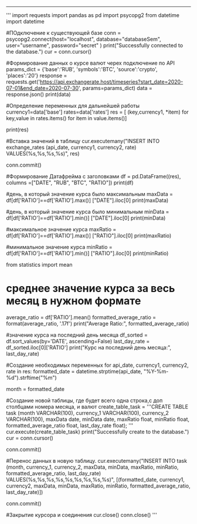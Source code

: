 ***
'''
import requests
import pandas as pd
import psycopg2
from datetime import datetime

#ПОдключение к существующей базе
conn = psycopg2.connect(host="localhost",
                        database="databaseSem",
                        user="username",
                        password="secret"
)
print("Successfully connected to the database.")
cur = conn.cursor()

#Формирование данных о курсе валют черех подключение по API
params_dict = {'base':'RUB', 'symbols':'BTC', 'source':'crypto', 'places':'20'}
response = requests.get('https://api.exchangerate.host/timeseries?start_date=2020-07-01&end_date=2020-07-30',
params=params_dict)
data = response.json()
print(data)

#Определение переменных для дальнейшей работы
currency1=data['base']
rates=data['rates']
res = [ (key,currency1, *item) for key,value in rates.items()
                                   for item in value.items()]

print(res)

#Вставка значений в таблицу
cur.executemany("INSERT INTO exchange_rates (api_date, currency1, currency2, rate) VALUES(%s,%s,%s,%s)", res)

conn.commit()

#Формирование Датафрейма с заголовками
df = pd.DataFrame((res), columns =["DATE", "RUB", "BTC", "RATIO"]) 
print(df)

#день, в который значение курса было максимальным
maxData = df[df['RATIO']==df['RATIO'].max()] ["DATE"].iloc[0]
print(maxData)

#день, в который значение курса было минимальным
minData = df[df['RATIO']==df['RATIO'].min()] ["DATE"].iloc[0]
print(minData)

#максимальное значение курса
maxRatio = df[df['RATIO']==df['RATIO'].max()] ["RATIO"].iloc[0]
print(maxRatio)

#минимальное значение курса
minRatio = df[df['RATIO']==df['RATIO'].min()] ["RATIO"].iloc[0]
print(minRatio)


from statistics import mean
# среднее значение курса за весь месяц в нужном формате
average_ratio = df['RATIO'].mean()
formatted_average_ratio = format(average_ratio, '.17f')
print("Average Ratio:", formatted_average_ratio)

#значение курса на последний день месяца
df_sorted = df.sort_values(by='DATE', ascending=False)
last_day_rate = df_sorted.iloc[0]['RATIO']
print("Курс на последний день месяца:", last_day_rate)

#Создание необходимых переменных
for api_date, currency1, currency2, rate in res:
       formatted_date = datetime.strptime(api_date, "%Y-%m-%d").strftime("%m")
    
month = formatted_date

#Создание новой таблицы, где будет всего одна строка,с доп столбцами номера месяца, и валют
create_table_task = '''CREATE TABLE task
                          (month VARCHAR(100),
                           currency_1 VARCHAR(100), 
                           currency_2 VARCHAR(100),
                           maxData date,
                           minData date,
                           maxRatio float,
                           minRatio float,
                           formatted_average_ratio float,
                           last_day_rate float); '''
cur.execute(create_table_task)
print("Successfully create to the database.")
cur = conn.cursor()

conn.commit()

#Перенос данных в новую таблицу.
cur.executemany("INSERT INTO task (month, currency_1, currency_2, maxData, minData, maxRatio, minRatio, formatted_average_ratio, last_day_rate) VALUES(%s,%s,%s,%s,%s,%s,%s,%s,%s)", [(formatted_date, currency1, currency2, maxData, minData, maxRatio, minRatio, formatted_average_ratio, last_day_rate)])

conn.commit()

#Закрытие курсора и соединения
cur.close()
conn.close()
'''